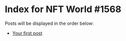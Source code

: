 # Index for NFT World #1568
Posts will be displayed in the order below:

- [Your first post](./001-first.md)

